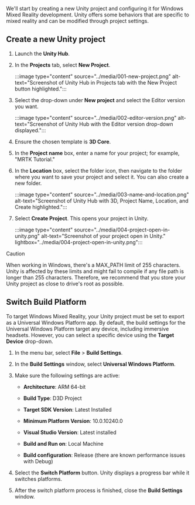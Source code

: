 We'll start by creating a new Unity project and configuring it for Windows Mixed Reality development. Unity offers some behaviors that are specific to mixed reality and can be modified through project settings.

## Create a new Unity project

1. Launch the **Unity Hub**.
1. In the **Projects** tab, select **New Project**.

   :::image type="content" source="../media/001-new-project.png" alt-text="Screenshot of Unity Hub in Projects tab with the New Project button highlighted.":::

1. Select the drop-down under **New project** and select the Editor version you want.

    :::image type="content" source="../media/002-editor-version.png" alt-text="Screenshot of Unity Hub with the Editor version drop-down displayed.":::

1. Ensure the chosen template is **3D Core**.
1. In the **Project name** box, enter a name for your project; for example, "MRTK Tutorial."
1. In the **Location** box, select the folder icon, then navigate to the folder where you want to save your project and select it. You can also create a new folder.

    :::image type="content" source="../media/003-name-and-location.png" alt-text="Screenshot of Unity Hub with 3D, Project Name, Location, and Create highlighted.":::

1. Select **Create Project**. This opens your project in Unity.

    :::image type="content" source="../media/004-project-open-in-unity.png" alt-text="Screenshot of your project open in Unity." lightbox="../media/004-project-open-in-unity.png":::

> [!CAUTION]
> When working in Windows, there's a MAX_PATH limit of 255 characters. Unity is affected by these limits and might fail to compile if any file path is longer than 255 characters. Therefore, we recommend that you store your Unity project as close to drive's root as possible.

## Switch Build Platform

To target Windows Mixed Reality, your Unity project must be set to export as a Universal Windows Platform app. By default, the build settings for the Universal Windows Platform target any device, including immersive headsets. However, you can select a specific device using the **Target Device** drop-down.

1. In the menu bar, select **File** > **Build Settings**.
1. In the **Build Settings** window, select **Universal Windows Platform**.
1. Make sure the following settings are active:

    - **Architecture**: ARM 64-bit

    - **Build Type**: D3D Project

    - **Target SDK Version**: Latest Installed

    - **Minimum Platform Version**: 10.0.10240.0

    - **Visual Studio Version**: Latest installed

    - **Build and Run on**: Local Machine

    - **Build configuration**: Release (there are known performance issues with Debug)

1. Select the **Switch Platform** button. Unity displays a progress bar while it switches platforms.
1. After the switch platform process is finished, close the **Build Settings** window.

